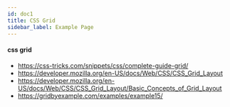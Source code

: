 ```yaml
---
id: doc1
title: CSS Grid
sidebar_label: Example Page
---
```



#### css grid
- https://css-tricks.com/snippets/css/complete-guide-grid/
- https://developer.mozilla.org/en-US/docs/Web/CSS/CSS_Grid_Layout
- https://developer.mozilla.org/en-US/docs/Web/CSS/CSS_Grid_Layout/Basic_Concepts_of_Grid_Layout
- https://gridbyexample.com/examples/example15/

